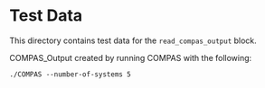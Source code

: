 # Test Data

This directory contains test data for the `read_compas_output` block.

COMPAS_Output created by running COMPAS with the following:

```shell
./COMPAS --number-of-systems 5
```